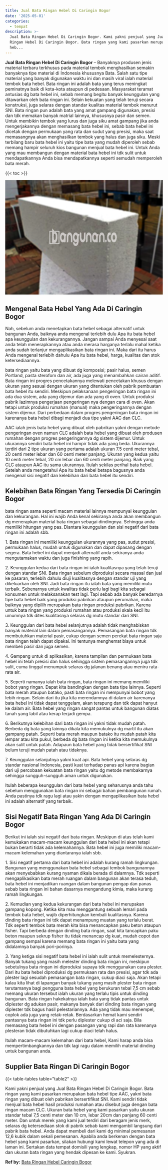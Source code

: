 ```yaml
---
title: Jual Bata Ringan Hebel Di Caringin Bogor
date: '2025-05-01'
categories:
  - tempat
description: >-
  Jual Bata Ringan Hebel Di Caringin Bogor. Kami yakni penjual yang Jual Bata
  Ringan Hebel Di Caringin Bogor. Bata ringan yang kami pasarkan merupakan bata
  heb...
---
```


**Jual Bata Ringan Hebel Di Caringin Bogor** – Banyaknya produsen jenis material terbaru terkhusus pada material tembok menghasilkan semakin banyaknya tipe material di Indonesia khususnya Bata. Salah satu tipe material yang banyak digunakan waktu ini dan masih viral ialah material tembok bata hebel. Bata ringan ini adalah bata yang terus meningkat peminatnya baik di kota-kota ataupun di pedesaan. Masyarakat teramat antusias dg bata hebel ini, sebab memang begitu banyak keunggulan yang ditawarkan oleh bata ringan ini. Selain kekuatan yang telah teruji secara konstruksi, juga selaras dengan standar kualitas material tembok menurut SNI. Bata ringan pun adalah bata yang amat gampang digunakan, presisi dan tdk memakan banyak matrial lainnya, khususnya pasir dan semen. Untuk membikin tembok yang lurus dan juga siku amat gampang jika anda mengerjakannya dengan memasang bata hebel ini, sebab bata hebel ini dicetak dengan permukaan yang rata dan sudut yang presisi, maka saat memasangnya akan menghasilkan tembok yang halus dan juga siku. Meski terbilang baru bata hebel ini yaitu tipe bata yang mudah diperoleh sebab memang hampir seluruh kios bangunan menjual bata hebel ini. Untuk Anda yang mau membangun dengan material bata hebel ini tdk sulit untuk mendapatkannya Anda bisa mendapatkannya seperti semudah memperoleh bata merah.

{{< toc >}}

![Jual Bata Ringan Hebel Di Caringin Bogor](/images/jual-hebel-murah-30.png)

## Mengenal Bata Hebel Yang Ada Di Caringin Bogor

Nah, sebelum anda menetapkan bata hebel sebagai alternatif untuk bangunan Anda, baiknya anda mengenal terlebih dulu Apa itu bata hebel apa keunggulan dan kekurangannya. Jangan sampai Anda menyesal saat anda telah menerapkannya atau anda merasa harganya terlalu mahal ketika anda sudah terlanjur mengaplikasikan bata ringan ini. Maka dari itu harus Anda mengenal terlebih dahulu Apa itu bata hebel, harga, kualitas dan stok ketersediaannya.

bata ringan yaitu bata yang dibuat dg komposisi; pasir halus, semen Portland, pasta sterofom dan air, ada juga yang menambahkan cairan aditif. Bata ringan ini progres pencetakannya melewati pencetakan khusus dengan ukuran yang sesuai dengan ukuran yang ditentukan oleh pabrik pembuatan bata hebel itu sendiri. Meskipun pelaksanaan pengeringan bata ringan ini ada dua sistem, ada yang dijemur dan ada yang di oven. Untuk produksi pabrik lazimnya pengerjaan pengeringan nya dengan cara di oven. Akan tetapi untuk produksi rumahan (manual) maka pengeringannya dengan sistem dijemur. Dari perbedaan dalam progres pengeringan bata ringan ini karenanya bata hebel dibagi menjadi dua tipe yakni AAC dan CLC.

AAC ialah jenis bata hebel yang dibuat oleh pabrikan yakni dengan metode pengeringan oven namun CLC adalah bata hebel yang dibuat oleh produsen rumahan dengan progres pengeringannya dg sistem dijemur. Untuk ukurannya sendiri bata hebel ini hampir tidak ada yang beda. Ukurannya terdiri dari 2 tipe ukuran yang pertama adalah ukuran 7.5 centi meter tebal, 20 centi meter lebar dan 60 centi meter panjang. Ukuran yang kedua yaitu 10 centi meter tebal, 20 cm lebar dan 60 centi meter panjang. Baik yang CLC ataupun AAC itu sama ukurannya. Itulah sekilas perihal bata hebel. Setelah anda mengetahui Apa itu bata hebel betapa bagusnya anda mengenal sisi negatif dan kelebihan dari bata hebel itu sendiri.

## Kelebihan Bata Ringan Yang Tersedia Di Caringin Bogor

bata ringan sama seperti macam material lainnya mempunyai keunggulan dan kekurangan. Hal ini wajib Anda kenal sekiranya anda akan membangun dg menerapkan material bata ringan sebagai dindingnya. Sehingga anda memiliki hitungan yang pas. Diantara keunggulan dan sisi negatif dari bata ringan ini adalah sbb.

1\. Bata ringan ini memiliki keunggulan ukurannya yang pas, sudut presisi, permukaan halus, mudah untuk digunakan dan dapat dipasang dengan segera. Bata hebel ini dapat menjadi alternatif anda sekiranya anda mengutamakan waktu dan juga finishing yang rapih.

2\. Keunggulan kedua dari bata ringan ini ialah kualitasnya yang telah teruji dengan standar SNI. Bata ringan sebelum diproduksi secara massal dan jual ke pasaran, terlebih dahulu diuji kualitasnya dengan standar uji yang dikeluarkan oleh SNI. Jadi bata ringan itu ialah bata yang memiliki mutu terbaik. Sebenarnya untuk kwalitas tidak perlu lagi bagi kita sebagai konsumen untuk melaksanakan test lagi. Tapi sebab ada banyak beredarnya tipe bata hebel baik yang produksi pabrikan ataupun perumahan, maka baiknya yang dipilih merupakan bata ringan produksi pabrikan. Karena untuk bata ringan yang produksi rumahan atau produksi skala kecil itu umumnya tdk dites kualitasnya selaras dg mutu standar dari SNI.

3\. Keunggulan dari bata hebel selanjutnya adalah tidak menghabiskan banyak material lain dalam pemasangannya. Pemasangan bata ringan tdk membutuhkan material pasir, cukup dengan semen perekat bata ringan saja bata ringan telah dapat dipakai. Ini tentunya menghemat biaya untuk membeli pasir dan juga semen.

4\. Gampang untuk di aplikasikan, karena tampilan dan permukaan bata hebel ini telah presisi dan halus sehingga sistem pemasangannya juga tdk sulit, cuma tinggal menumpuk selaras dg jalanan benang atau meniru rata-rata air.

5\. Seperti namanya ialah bata ringan, bata ringan ini memang memiliki bobot yang ringan. Dapat kita bandingkan dengan bata tipe lainnya. Seperti bata merah ataupun batako, pasti bata ringan ini mempunyai bobot yang lebih ringan. Selain dari itu jika kita merendamnya di dalam air karenanya bata hebel ini tidak dapat tenggelam, akan terapung dan tdk dapat hanyut ke dalam air. Bata hebel yang ringan sangat pantas untuk bangunan diatas tanah yang labil atau kerap terjadi gempa.

6\. Berikutnya kelebihan dari bata ringan ini yakni tidak mudah patah. Berbeda dg bata yang lainnya dikala kita memukulnya dg martil itu akan gampang patah. Seperti bata merah maupun batako itu mudah patah kita lempar atau kita pukul, berbeda dg bata ringan ini ketika kita memukulnya akan sulit untuk patah. Adapaun bata hebel yang tidak bersertifikat SNI belum teruji mudah patah atau tidaknya.

7\. Keunggulan selanjutnya yakni kuat api. Bata hebel yang selaras dg standar nasional Indonesia, pasti kuat terhadap panas api karena bagian dari uji percobaan kekuatan bata ringan yaitu dg metode membakarnya sehingga sungguh-sungguh aman untuk digunakan.

Itulah beberapa keunggulan dari bata hebel yang seharusnya anda tahu sebelum menggunakan bata ringan ini sebagai bahan pembangunan rumah. Anda pastinya tdk ragu lagi atau yakin dengan mengaplikasikan bata hebel ini adalah alternatif yang terbaik.

## Sisi Negatif Bata Ringan Yang Ada Di Caringin Bogor

Berikut ini ialah sisi negatif dari bata ringan. Meskipun di atas telah kami kemukakan macam-macam keunggulan dari bata hebel ini akan tetapi bukan berarti tidak ada kelemahannya. Bata hebel ini juga memiliki macam-macam kelemahan yang diantaranya ialah sbb.

1\. Sisi negatif pertama dari bata hebel ini adalah kurang ramah lingkungan. Bangunan yang menggunakan bata hebel sebagai tembok bangunannya akan menyebabkan kurang nyaman dikala berada di dalamnya. Tdk seperti mengaplikasikan bata merah ruangan dalam bangunan akan terasa teduh, bata hebel ini menjadikan ruangan dalam bangunan pengap dan panas sebab bata ringan ini bahan dasarnya mengandung kimia, maka kurang ramah lingkungan.

2\. Kemudian yang kedua kekurangan dari bata hebel ini merupakan gampang kopong. Ketika kita mau menggantung sebuah lemari pada tembok bata hebel, wajib diperhitungkan kembali kualitasnya. Karena dinding bata ringan ini tdk dapat menampung muatan yang terlalu berat. Tdk seperti tembok bata merah kita bisa menancapkan paku beton ataupun fisher. Tapi berbeda dengan dinding bata ringan, saat kita tancapkan paku beton maupun sekrup fisher itu tidak menancap dg kuat, mudah copot dan gampang sempal karena memang bata ringan ini yaitu bata yang didalamnya banyak pori-porinya.

3\. Yang ketiga sisi negatif bata hebel ini ialah sulit untuk memelesternya. Banyak tukang yang masih melester dinding bata ringan ini, meskipun sebetulnya bata ringan ini diproduksi supaya tdk menggunakan cara plester. Dari itu bata hebel diproduksi dg permukaan rata dan presisi, agar tdk ada plester lagi sesudah pemasangan bata ringan, cukup diaci saja. Akan tetapi kalau kita lihat di lapangan banyak tukang yang masih plester bata ringan terutamanya bagi pengguna bata hebel yang berukuran tebal 7,5 cm sebab memang ukuran tersebut ialah ukuran yang terlalu tipis untuk dinding bangunan. Bata ringan hakekatnya ialah bata yang tidak pantas untuk diplester dg adukan pasir, makanya banyak dari dinding bata ringan yang diplester tdk bagus hasil pelestariannya. Ada yang tidak mau menempel, coplok ada juga yang retak-retak. Berdasarkan hemat kami sendiri pantasnya bata ringan ini tdk perlu diplester cukup di aci saja. Bila memasang bata hebel ini dengan pasangan yang rapi dan rata karenanya plesteran tidak dibutuhkan lagi cukup diaci telah halus.

Itulah macam-macam kelemahan dari bata hebel, Kami harap anda bisa mempertimbangkannya dan tdk lagi ragu dalam memilih material dinding untuk bangunan anda.

## Supplier Bata Ringan Di Caringin Bogor

{{< table-tables table="table2" >}}

Kami yakni penjual yang Jual Bata Ringan Hebel Di Caringin Bogor. Bata ringan yang kami pasarkan merupakan bata hebel tipe AAC, yakni bata ringan yang dibuat oleh pabrikan bersertifikat SNI. Kami sendiri tidak menjual bata hebel hasil produksi rumahan atau disebut juga dengan bata ringan macam CLC. Ukuran bata hebel yang kami pasarkan yaitu ukuran standar tebal 7,5 centi meter dan 10 cm, lebar 20cm dan panjang 60 centi meter. Dan untuk merek yang kami jual terdiri dari beragam jenis merk, selaras dg ketersediaan stok di pabrik sebab kami mengambil langsung dari pabrik bata hebel. Anda dapat membeli dari kami dg minimal pemesanan 12,6 kubik dalam sekali pemesanan. Apabila anda berkenan dengan bata hebel yang kami pasarkan, silakan hubungi kami lewat telepon yang ada di laman ini. Sertakan data tempat domisili yang lengkap, nomor HP yang aktif dan ukuran bata ringan yang hendak dipesan ke kami. Syukran.

**Ref by:** [Bata Ringan Hebel Caringin Bogor](https://id.wikipedia.org/wiki/Bata)
